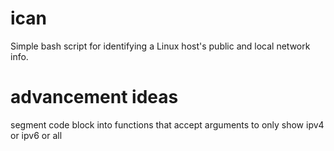 # ican
Simple bash script for identifying a Linux host's public and local network info.

# advancement ideas
segment code block into functions that accept arguments to only show ipv4 or ipv6 or all
